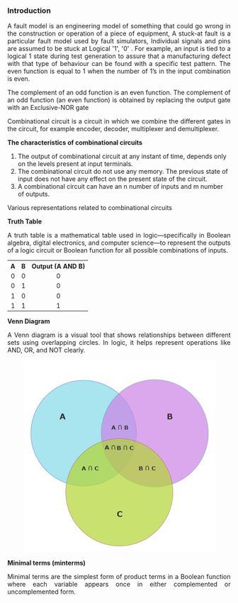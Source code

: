 ### Introduction

<p style="text-align:justify;">A fault model is an engineering model of something that could go wrong in the construction or operation of a piece of equipment, A stuck-at fault is a particular fault model used by fault simulators, Individual signals and pins are assumed to be stuck at Logical '1', '0' . For example, an input is tied to a logical 1 state during test generation to assure that a manufacturing defect with that type of behaviour can be found with a specific test pattern. The even function is equal to 1 when the number of 1’s in the input combination is even.</p>

<p style="text-align:justify;">The complement of an odd function is an even function. The complement of an odd function (an even function) is obtained by replacing the output gate with an Exclusive-NOR gate</p>

<p style="text-align:justify;">Combinational circuit is a circuit in which we combine the different gates in the circuit, for example encoder, decoder, multiplexer and demultiplexer.</p> 

<strong style="text-align:justify;">The characteristics of combinational circuits</strong>

1. The output of combinational circuit at any instant of time, depends only on the levels present at input terminals.
2. The combinational circuit do not use any memory. The previous state of input does not have any effect on the present state of the circuit.
3. A combinational circuit can have an n number of inputs and m number of outputs.

<p style="text-align:justify;">Various representations related to combinational circuits</p>

<strong>Truth Table</strong> <p style="text-align:justify;">A truth table is a mathematical table used in logic—specifically in Boolean algebra, digital electronics, and computer science—to represent the outputs of a logic circuit or Boolean function for all possible combinations of inputs.</p>

<table style="text-align:center;">
  <tr  style="text-align:center;"><th>A</th><th>B</th><th>Output (A AND B)</th></tr>
  <tr  style="text-align:center;"><td>0</td><td>0</td><td style="text-align:center;">0</td></tr>
  <tr style="text-align:center;"><td>0</td><td>1</td><td style="text-align:center;">0</td></tr>
  <tr style="text-align:center;"><td>1</td><td>0</td><td style="text-align:center;">0</td></tr>
  <tr style="text-align:center;"><td>1</td><td>1</td><td style="text-align:center;">1</td></tr>
</table>

<strong>Venn Diagram</strong> <p style="text-align:justify;">A Venn diagram is a visual tool that shows relationships between different sets using overlapping circles. In logic, it helps represent operations like AND, OR, and NOT clearly.</p>

<center><img src="images/venndiagram.png"></center>

<strong>Minimal terms (minterms)</strong> <p style="text-align:justify;">Minimal terms are the simplest form of product terms in a Boolean function where each variable appears once in either complemented or uncomplemented form.</p>



